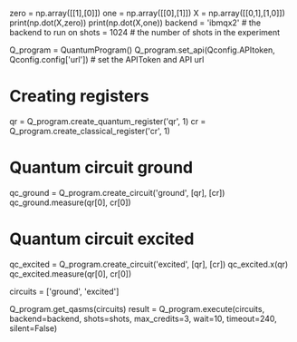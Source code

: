 zero = np.array([[1],[0]])
one = np.array([[0],[1]])
X = np.array([[0,1],[1,0]])
print(np.dot(X,zero))
print(np.dot(X,one))
backend = 'ibmqx2' # the backend to run on
shots = 1024    # the number of shots in the experiment 

Q_program = QuantumProgram()
Q_program.set_api(Qconfig.APItoken, Qconfig.config['url']) # set the APIToken and API url


# Creating registers
qr = Q_program.create_quantum_register('qr', 1)
cr = Q_program.create_classical_register('cr', 1)

# Quantum circuit ground 
qc_ground = Q_program.create_circuit('ground', [qr], [cr])
qc_ground.measure(qr[0], cr[0])

# Quantum circuit excited 
qc_excited = Q_program.create_circuit('excited', [qr], [cr])
qc_excited.x(qr)
qc_excited.measure(qr[0], cr[0])


circuits = ['ground', 'excited']

Q_program.get_qasms(circuits)
result = Q_program.execute(circuits, backend=backend, shots=shots, max_credits=3, wait=10, timeout=240, silent=False)
